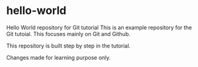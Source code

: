 # hello-world
Hello World repository for Git tutorial
This is an example repository for the Git tutoial.
This focuses mainly on Git and Github.

This repository is built step by step in the tutorial.

Changes made for learning purpose only.
